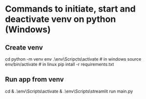 # Commands to initiate, start and deactivate venv on python (Windows)

## Create venv
cd <PATH>
python -m venv env
.\env\Scripcts\activate # in windows
source env/bin/activate # in linux
pip intall -r requirements.txt

## Run app from venv
cd <PATH> & .\env\Scripts\activate & .\env\Scripts\streamlit run main.py
